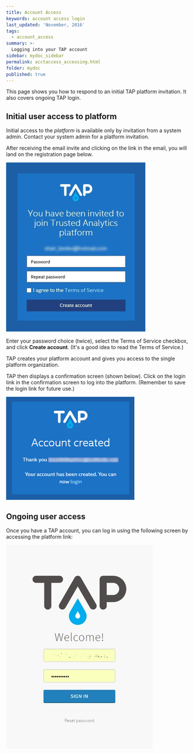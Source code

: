```yaml
---
title: Account Access
keywords: account access login
last_updated: 'November, 2016'
tags:
  - account_access
summary: >-
  Logging into your TAP account
sidebar: mydoc_sidebar
permalink: acctaccess_accessing.html
folder: mydoc
published: true
---
```


This page shows you how to respond to an initial TAP platform invitation. It also covers ongoing TAP login.

## Initial user access to platform

Initial access to the *platform* is available only by invitation from a system admin. Contact your system admin for a platform invitation. 

After receiving the email invite and clicking on the link in the email, you will land on the registration page below.

![Ongoing User Access TAP](/images/OrgSpace_Invite_Screen_v7_Crpd.jpg)

Enter your password choice (twice), select the Terms of Service checkbox, and click **Create account**. (It's a good idea to read the Terms of Service.)

TAP creates your platform account and gives you access to the single platform organization.

TAP then displays a confirmation screen (shown below). Click on the login link in the confirmation screen to log into the platform. (Remember to save the login link for future use.)

![Account Creation Confirmation](/images/Onboard_Confirm_Screen_v7_Crpd.png)

## Ongoing user access

Once you have a TAP account, you can log in using the following screen by accessing the platform link:

![Ongoing User Access TAP](/images/Signon_Screen_v7_Crpd.jpg)

